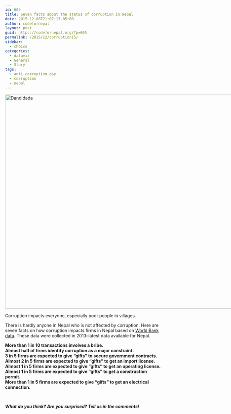 ```yaml
---
id: 605
title: Seven facts about the status of corruption in Nepal
date: 2015-12-08T21:07:13-05:00
author: codefornepal
layout: post
guid: https://codefornepal.org/?p=605
permalink: /2015/12/corruption15/
sidebar:
  - choice
categories:
  - dataviz
  - General
  - Story
tags:
  - anti-corruption day
  - corruption
  - nepal
---
```

<div id="attachment_562" style="width: 950px" class="wp-caption alignnone">
  <a href="https://codefornepal.org/wp-content/uploads/2015/10/Dandidada-1-e1449626162461.jpg"><img aria-describedby="caption-attachment-562" class="wp-image-562 size-large" src="https://codefornepal.org/wp-content/uploads/2015/10/Dandidada-1-1024x755.jpg" alt="Dandidada" width="940" height="693" /></a>
  
  <p id="caption-attachment-562" class="wp-caption-text">
    Corruption impacts everyone, especially poor people in villages.
  </p>
</div>

There is hardly anyone in Nepal who is not affected by corruption. Here are seven facts on how corruption impacts firms in Nepal based on <a href="http://www.enterprisesurveys.org/data/exploretopics/corruption#--1" target="_blank">World Bank data</a>. These data were collected in 2013&#8211;latest data available for Nepal.

**More than 1 in 10 transactions involves a bribe.**  
**Almost half of firms identify corruption as a major constraint.**  
**3 in 5 firms are expected to give &#8220;gifts&#8221; to secure government contracts.**  
**Almost 2 in 5 firms are expected to give &#8220;gifts&#8221; to get an import license.**  
**Almost 1 in 5 firms are expected to give &#8220;gifts&#8221; to get an operating license.**  
**Almost 1 in 5 firms are expected to give &#8220;gifts&#8221; to get a construction permit.**  
**More than 1 in 5 firms are expected to give &#8220;gifts&#8221; to get an electrical connection.**

&nbsp;

_**What do you think? Are you surprised? Tell us in the comments!**_